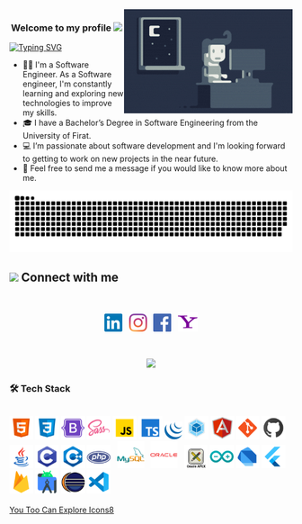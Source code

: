 
<img alt="Night Coding" src="https://raw.githubusercontent.com/AVS1508/AVS1508/master/assets/Night-Coding.gif" width="300" align="right"/>

<h3 align="center">
  Welcome to my profile 
  <img src="https://media.giphy.com/media/hvRJCLFzcasrR4ia7z/giphy.gif" width="28">
</h3>

<a href="https://git.io/typing-svg"><img src="https://readme-typing-svg.demolab.com?font=Indie+Flower&size=30&pause=1000&color=0EF732&center=true&vCenter=true&width=435&lines=Hi!+My+name+is+Omar+Akrum;I'm+a+Front-End+Developer" alt="Typing SVG" /></a>

- 👨‍💻 I'm a Software Engineer. As a Software engineer, I'm constantly learning and exploring new technologies to improve my skills.
- 🎓 I have a Bachelor’s Degree in Software Engineering from the University of Firat.
- 💻 I’m passionate about software development and I'm looking forward to getting to work on new projects in the near future.
- 📧 Feel free to send me a message if you would like to know more about me.


<div align="center">
  <a href="#">
  <img  src="https://github.com/1999AZZAR/1999AZZAR/blob/main/resources/img/grid-snake.svg"
       alt="snake" /></a>
</div>


## <img src="https://media.giphy.com/media/iY8CRBdQXODJSCERIr/giphy.gif" width="30px"> Connect with me

 <br>
<div align="center">

  <a href="https://www.linkedin.com/in/omer-akrum-/"><img width ='32px' src ='https://github.com/Omar95-A/Omar95-A/blob/main/main/social%20media%20icons/linkedin-icon.svg'></a>
  &nbsp;
  <a href="https://www.instagram.com/omar_akrum/"><img width ='32px' src ='https://github.com/Omar95-A/Omar95-A/blob/main/main/social%20media%20icons/instagram-icon.svg'></a>
  &nbsp;
  <a href="https://www.facebook.com/profile.php?id=100094963694533"><img width ='32px' src ='https://github.com/Omar95-A/Omar95-A/blob/main/main/social%20media%20icons/facebook-official.svg'></a>
  &nbsp;
  <a href="mailto:omer.akrum@yahoo.com"><img width ='35px' src ='https://github.com/Omar95-A/Omar95-A/blob/main/main/social%20media%20icons/yahoo-icon.svg'></a>
</div>
  
 <br>

<p  align="center">
<img src="https://user-images.githubusercontent.com/73097560/115834477-dbab4500-a447-11eb-908a-139a6edaec5c.gif">             
<br>

### 🛠  Tech Stack

<div align="left">
  <br>
  <img width ='42px' src ='https://github.com/Omar95-A/Omar95-A/blob/main/main/tech%20icons/icons8-html-5.svg'> 
  <img width ='42px' src ='https://github.com/Omar95-A/Omar95-A/blob/main/main/tech%20icons/icons8-css3.svg'>
  <img width ='42px' src ='https://github.com/Omar95-A/Omar95-A/blob/main/main/tech%20icons/icons8-bootstrap.svg'>
  <img width ='42px' src ='https://github.com/Omar95-A/Omar95-A/blob/main/main/tech%20icons/icons8-sass.svg'> 
  <img width ='42px' src ='https://github.com/Omar95-A/Omar95-A/blob/main/main/tech%20icons/icons8-javascript.svg'>
  <img width ='42px' src ='https://github.com/Omar95-A/Omar95-A/blob/main/main/tech%20icons/icons8-typescript.svg'>
  <img width ='32px' src ='https://github.com/Omar95-A/Omar95-A/blob/main/main/tech%20icons/jquery-icon%20(1).svg'> 
  <img width ='42px' src ='https://github.com/Omar95-A/Omar95-A/blob/main/main/tech%20icons/icons8-webpack.svg'> 
  <img width ='42px' src ='https://github.com/Omar95-A/Omar95-A/blob/main/main/tech%20icons/icons8-angularjs.svg'>
  <img width ='42px' src ='https://github.com/Omar95-A/Omar95-A/blob/main/main/tech%20icons/icons8-git.svg'>
  <img width ='42px' src ='https://github.com/Omar95-A/Omar95-A/blob/main/main/tech%20icons/icons8-github.svg'>
  <img width ='42px' src ='https://github.com/Omar95-A/Omar95-A/blob/main/main/tech%20icons/icons8-java.svg'>
  <img width ='42px' src ='https://github.com/Omar95-A/Omar95-A/blob/main/main/tech%20icons/icons8-c-programming.svg'>
  <img width ='42px' src ='https://github.com/Omar95-A/Omar95-A/blob/main/main/tech%20icons/icons8-c%2B%2B.svg'>
  <img width ='42px' src ='https://github.com/Omar95-A/Omar95-A/blob/main/main/tech%20icons/icons8-php-logo.svg'> &nbsp;
  <img width ='48px' src ='https://github.com/Omar95-A/Omar95-A/blob/main/main/tech%20icons/icons8-mysql-logo.svg'> &nbsp;
  <img width ='48px' src ='https://github.com/Omar95-A/Omar95-A/blob/main/main/tech%20icons/icons8-oracle-logo.svg'> &nbsp;
  <img width ='42px' src ='https://github.com/Omar95-A/Omar95-A/blob/main/main/tech%20icons/icons8-oracle-application-express%20(1).svg'>
  <img width ='42px' src ='https://github.com/Omar95-A/Omar95-A/blob/main/main/tech%20icons/icons8-arduino.svg'>
  <img width ='42px' src ='https://github.com/Omar95-A/Omar95-A/blob/main/main/tech%20icons/icons8-dart.svg'>
  <img width ='42px' src ='https://github.com/Omar95-A/Omar95-A/blob/main/main/tech%20icons/icons8-flutter.svg'>
  <img width ='42px' src ='https://github.com/Omar95-A/Omar95-A/blob/main/main/tech%20icons/icons8-google-firebase-console.svg'>
  <img width ='42px' src ='https://github.com/Omar95-A/Omar95-A/blob/main/main/tech%20icons/icons8-android-studio.svg'>
  <img width ='42px' src ='https://github.com/Omar95-A/Omar95-A/blob/main/main/tech%20icons/icons8-java-eclipse.svg'>
  <img width ='42px' src ='https://github.com/Omar95-A/Omar95-A/blob/main/main/tech%20icons/icons8-visual-studio-code-2019.svg'>
  <br><br>
</div>
<a target="_blank" href="https://icons8.com">You Too Can Explore Icons8</a>








